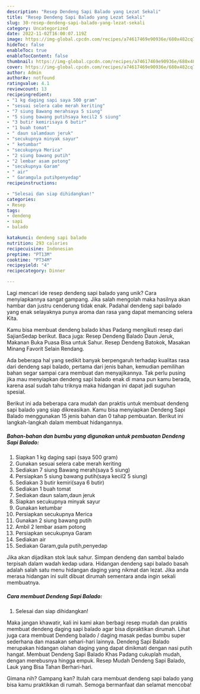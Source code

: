```yaml
---
description: "Resep Dendeng Sapi Balado yang Lezat Sekali"
title: "Resep Dendeng Sapi Balado yang Lezat Sekali"
slug: 30-resep-dendeng-sapi-balado-yang-lezat-sekali
category: Uncategorized
date: 2022-11-02T16:00:07.119Z
image: https://img-global.cpcdn.com/recipes/a74617469e90936e/680x482cq70/dendeng-sapi-balado-foto-resep-utama.jpg
hideToc: false
enableToc: true
enableTocContent: false
thumbnail: https://img-global.cpcdn.com/recipes/a74617469e90936e/680x482cq70/dendeng-sapi-balado-foto-resep-utama.jpg
cover: https://img-global.cpcdn.com/recipes/a74617469e90936e/680x482cq70/dendeng-sapi-balado-foto-resep-utama.jpg
author: Admin
authorAv: notfound
ratingvalue: 4.1
reviewcount: 13
recipeingredient:
- "1 kg daging sapi saya 500 gram"
- "sesuai selera cabe merah keriting"
- "7 siung Bawang merahsaya 5 siung"
- "5 siung bawang putihsaya kecil2 5 siung"
- "3 butir kemirisaya 6 butir"
- "1 buah tomat"
- " daun salamdaun jeruk"
- "secukupnya minyak sayur"
- " ketumbar"
- "secukupnya Merica"
- "2 siung bawang putih"
- "2 lembar asam potong"
- "secukupnya Garam"
- " air"
- " Garamgula putihpenyedap"
recipeinstructions:

- "Selesai dan siap dihidangkan!"
categories:
- Resep
tags:
- dendeng
- sapi
- balado

katakunci: dendeng sapi balado 
nutrition: 293 calories
recipecuisine: Indonesian
preptime: "PT13M"
cooktime: "PT34M"
recipeyield: "4"
recipecategory: Dinner

---
```





Lagi mencari ide resep dendeng sapi balado yang unik? Cara menyiapkannya sangat gampang. Jika salah mengolah maka hasilnya akan hambar dan justru cenderung tidak enak. Padahal dendeng sapi balado yang enak selayaknya punya aroma dan rasa yang dapat memancing selera Kita.





Kamu bisa membuat dendeng balado khas Padang mengikuti resep dari SajianSedap berikut. Baca juga: Resep Dendeng Balado Daun Jeruk, Makanan Buka Puasa Bisa untuk Sahur. Resep Dendeng Batokok, Masakan Minang Favorit Selain Rendang.

Ada beberapa hal yang sedikit banyak berpengaruh terhadap kualitas rasa dari dendeng sapi balado, pertama dari jenis bahan, kemudian pemilihan bahan segar sampai cara membuat dan menyajikannya. Tak perlu pusing jika mau menyiapkan dendeng sapi balado enak di mana pun kamu berada, karena asal sudah tahu triknya maka hidangan ini dapat jadi suguhan spesial.






Berikut ini ada beberapa cara mudah dan praktis untuk membuat dendeng sapi balado yang siap dikreasikan. Kamu bisa menyiapkan Dendeng Sapi Balado menggunakan 15 jenis bahan dan 0 tahap pembuatan. Berikut ini langkah-langkah dalam membuat hidangannya.

<!--inarticleads1-->

##### Bahan-bahan dan bumbu yang digunakan untuk pembuatan Dendeng Sapi Balado:

1. Siapkan 1 kg daging sapi (saya 500 gram)
1. Gunakan sesuai selera cabe merah keriting
1. Sediakan 7 siung Bawang merah(saya 5 siung)
1. Persiapkan 5 siung bawang putih(saya kecil2 5 siung)
1. Sediakan 3 butir kemiri(saya 6 butir)
1. Sediakan 1 buah tomat
1. Sediakan  daun salam,daun jeruk
1. Siapkan secukupnya minyak sayur
1. Gunakan  ketumbar
1. Persiapkan secukupnya Merica
1. Gunakan 2 siung bawang putih
1. Ambil 2 lembar asam potong
1. Persiapkan secukupnya Garam
1. Sediakan  air
1. Sediakan  Garam,gula putih,penyedap


Jika akan dijadikan stok lauk sahur. Simpan dendeng dan sambal balado terpisah dalam wadah kedap udara. Hidangan dendeng sapi balado basah adalah salah satu menu hidangan daging yang nikmat dan lezat. Jika anda merasa hidangan ini sulit dibuat dirumah sementara anda ingin sekali membuatnya. 

<!--inarticleads2-->

##### Cara membuat Dendeng Sapi Balado:


1. Selesai dan siap dihidangkan!

Maka jangan khawatir, kali ini kami akan berbagi resep mudah dan praktis membuat dendeng daging sapi balado agar bisa dipraktikan dirumah. Lihat juga cara membuat Dendeng balado / daging masak pedas bumbu super sederhana dan masakan sehari-hari lainnya. Dendeng Sapi Balado merupakan hidangan olahan daging yang dapat dinikmati dengan nasi putih hangat. Membuat Dendeng Sapi Balado Khas Padang cukuplah mudah, dengan merebusnya hingga empuk. Resep Mudah Dendeng Sapi Balado, Lauk yang Bisa Tahan Berhari-hari. 

Gimana nih? Gampang kan? Itulah cara membuat dendeng sapi balado yang bisa kamu praktikkan di rumah. Semoga bermanfaat dan selamat mencoba!
